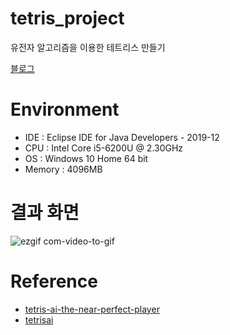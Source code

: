 # tetris_project
유전자 알고리즘을 이용한 테트리스 만들기  

[블로그](https://blog.naver.com/jms8732/222055848200)

 
# Environment
* IDE : Eclipse IDE for Java Developers - 2019-12  
* CPU : Intel Core i5-6200U @ 2.30GHz  
* OS : Windows 10 Home 64 bit  
* Memory : 4096MB

# 결과 화면

![ezgif com-video-to-gif](https://user-images.githubusercontent.com/26684848/89731781-b24ab480-da84-11ea-820e-fc4eca261ac2.gif)


# Reference
* [tetris-ai-the-near-perfect-player](https://codemyroad.wordpress.com/2013/04/14/tetris-ai-the-near-perfect-player/)
* [tetrisai](https://github.com/LeeYiyuan/tetrisai)

